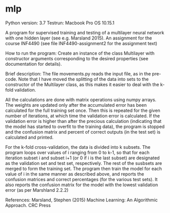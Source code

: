 # mlp
Python version: 3.7
Testrun: Macbook Pro OS 10.15.1

A program for supervised training and testing of a multilayer neural network with one hidden layer (see e.g. Marsland 2015). An assignment for the course INF4490 (see file INF4490-assignment2 for the assignment text)

How to run the program:
Create an instance of the class Multilayer with constructor arguments corresponding to the desired properties (see documentation for details).

Brief description:
The file movements.py reads the input file, as in the pre-code. Note that I have moved the splitting of the data into sets to the constructor of the Multilayer class, as this makes it easier to deal with the k-fold validation.

All the calculations are done with matrix operations using numpy arrays. The weights are updated only after the accumulated error has been calculated for the full training set once. Then this is repeated for the given number of iterations, at which time the validation error is calculated. If the validation error is higher than after the precious calculation (indicating that the model has started to overfit to the training data), the program is stopped and the confusion matrix and percent of correct outputs (in the test set) is calculated and printed.

For the k-fold cross-validation, the data is divided into k subsets. The program loops over values of i ranging from 0 to k-1, so that for each iteration subset i and subset i+1 (or 0 if i is the last subset) are designated as the validation set and test set, respectively. The rest of the susbsets are merged to form the training set. The program then train the model for each value of i in the same manner as described above, and reports the confusion matrices and correct percentages (for the various test sets). It also reports the confusion matrix for the model with the lowest validation error (as per Marshland 2.2.2)

References:
Marsland, Stephen (2015) Machine Learning: An Algorithmic Approach. CRC Press
